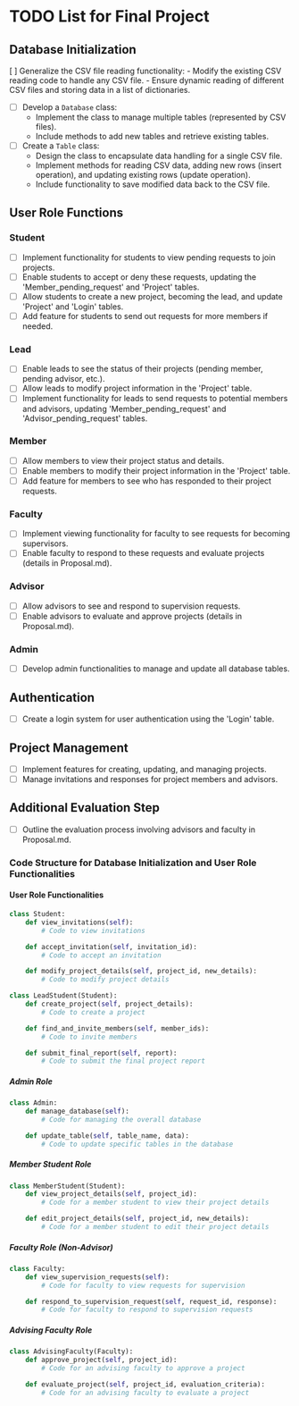 
# TODO List for Final Project

## Database Initialization
[ ] Generalize the CSV file reading functionality:
    - Modify the existing CSV reading code to handle any CSV file.
    - Ensure dynamic reading of different CSV files and storing data in a list of dictionaries.
- [ ] Develop a `Database` class:
    - Implement the class to manage multiple tables (represented by CSV files).
    - Include methods to add new tables and retrieve existing tables.
- [ ] Create a `Table` class:
    - Design the class to encapsulate data handling for a single CSV file.
    - Implement methods for reading CSV data, adding new rows (insert operation), and updating existing rows (update operation).
    - Include functionality to save modified data back to the CSV file.


## User Role Functions
### Student
- [ ] Implement functionality for students to view pending requests to join projects.
- [ ] Enable students to accept or deny these requests, updating the 'Member_pending_request' and 'Project' tables.
- [ ] Allow students to create a new project, becoming the lead, and update 'Project' and 'Login' tables.
- [ ] Add feature for students to send out requests for more members if needed.

### Lead
- [ ] Enable leads to see the status of their projects (pending member, pending advisor, etc.).
- [ ] Allow leads to modify project information in the 'Project' table.
- [ ] Implement functionality for leads to send requests to potential members and advisors, updating 'Member_pending_request' and 'Advisor_pending_request' tables.

### Member
- [ ] Allow members to view their project status and details.
- [ ] Enable members to modify their project information in the 'Project' table.
- [ ] Add feature for members to see who has responded to their project requests.

### Faculty
- [ ] Implement viewing functionality for faculty to see requests for becoming supervisors.
- [ ] Enable faculty to respond to these requests and evaluate projects (details in Proposal.md).

### Advisor
- [ ] Allow advisors to see and respond to supervision requests.
- [ ] Enable advisors to evaluate and approve projects (details in Proposal.md).

### Admin
- [ ] Develop admin functionalities to manage and update all database tables.

## Authentication
- [ ] Create a login system for user authentication using the 'Login' table.

## Project Management
- [ ] Implement features for creating, updating, and managing projects.
- [ ] Manage invitations and responses for project members and advisors.

## Additional Evaluation Step
- [ ] Outline the evaluation process involving advisors and faculty in Proposal.md.

### Code Structure for Database Initialization and User Role Functionalities

#### User Role Functionalities
```python
class Student:
    def view_invitations(self):
        # Code to view invitations

    def accept_invitation(self, invitation_id):
        # Code to accept an invitation

    def modify_project_details(self, project_id, new_details):
        # Code to modify project details

class LeadStudent(Student):
    def create_project(self, project_details):
        # Code to create a project

    def find_and_invite_members(self, member_ids):
        # Code to invite members

    def submit_final_report(self, report):
        # Code to submit the final project report
```

##### Admin Role
```python
class Admin:
    def manage_database(self):
        # Code for managing the overall database

    def update_table(self, table_name, data):
        # Code to update specific tables in the database
```

##### Member Student Role
```python
class MemberStudent(Student):
    def view_project_details(self, project_id):
        # Code for a member student to view their project details

    def edit_project_details(self, project_id, new_details):
        # Code for a member student to edit their project details
```

##### Faculty Role (Non-Advisor)
```python
class Faculty:
    def view_supervision_requests(self):
        # Code for faculty to view requests for supervision

    def respond_to_supervision_request(self, request_id, response):
        # Code for faculty to respond to supervision requests
```

##### Advising Faculty Role
```python
class AdvisingFaculty(Faculty):
    def approve_project(self, project_id):
        # Code for an advising faculty to approve a project

    def evaluate_project(self, project_id, evaluation_criteria):
        # Code for an advising faculty to evaluate a project
```
